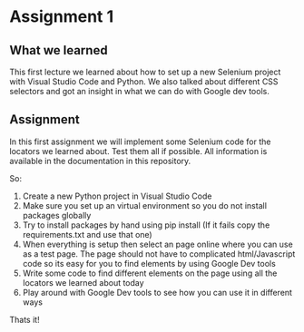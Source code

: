 # Assignment 1 #
## What we learned ##
This first lecture we learned about how to set up a new Selenium project with Visual Studio Code and Python. We also talked about different CSS selectors and got an insight in what we can do with Google dev tools. 

## Assignment ##
In this first assignment we will implement some Selenium code for the locators we learned about. Test them all if possible. All information is available in the documentation in this repository.

So:

1. Create a new Python project in Visual Studio Code
2. Make sure you set up an virtual environment so you do not install packages globally
3. Try to install packages by hand using pip install (If it fails copy the requirements.txt and use that one)
4. When everything is setup then select an page online where you can use as a test page. The page should not have to complicated html/Javascript code so its easy for you to find elements by using Google Dev tools
5. Write some code to find different elements on the page using all the locators we learned about today
6. Play around with Google Dev tools to see how you can use it in different ways

Thats it!

